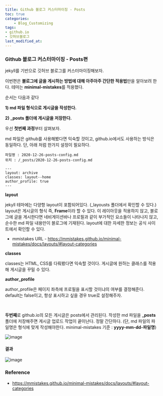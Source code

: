 ```yaml
---
title: Github 블로그 커스터마이징 - Posts
toc: true
categories:	
    - Blog_Customizing
tags:
- github.io
- 깃허브블로그
last_modified_at: 
---
```




### Github 블로그 커스터마이징 - Posts편

jekyll를 기반으로 깃허브 블로그를 커스터마이징해보자. 

이번편은 **블로그에 글을 게시하는 방법에 대해 아주아주 간단한 적용법**만을 알아보려 한다. 테마는 **minimal-mistakes**를 적용했다.



순서는 다음과 같다

**1) md 파일 형식으로 게시글을 작성한다.**

**2) _posts 폴더에 게시글을 저장한다.**



우선 **첫번째 과정**부터 살펴보자.

md 파일은 github를 사용해봤다면 익숙할 것이고, github.io에서도 사용하는 방식은 동일하다. 단, 아래 처럼 한가지 설정이 필요하다.

```
파일명 : 2020-12-26-posts-config.md
위치 : /_posts/2020-12-26-posts-config.md
```

```
---
layout: archive
classes: layout--home
author_profile: true
---
```



**layout**

jekyll 테마에는 다양항 layout이 포함되어있다. (_layousts 폴더에서 확인할 수 있다.) layout은 게시글의 형식 즉, **Frame**이라 할 수 있다. 이 레이아웃을 적용하지 않고, 블로그에 글을 게시한다면 네비게이션바나 프로필과 같이 부가적인 요소들이 나타나지 않고, 순수한 md 파일 내용만이 블로그에 기재된다. layout에 대한 자세한 정보는 공식 사이트에서 확인할 수 있다. 

- mmistakes URL - https://mmistakes.github.io/minimal-mistakes/docs/layouts/#layout-categories



**classes**

classes는 HTML, CSS를 다뤄봤다면 익숙할 것이다. 게시글에 원하는 클래스를 적용해 게시글을 꾸밀 수 있다. 



**author_profile**

author_profile은 페이지 좌측에 프로필을 표시할 것이냐의 여부를 결정해준다. default는 false이고, 항상 표시하고 싶을 경우 true로 설정해주자.    

 <br/>

**두번째**로 github.io의 모든 게시글은 posts에서 관리된다. 작성한 md 파일을 **_posts** 폴더에 저장해주면 게시글 업로드 작업이 끝이난다. 정말 간단하다. (단, md 파일의 파일명은 형식에 맞게 작성해야한다. minimal-mistakes 기준 : **yyyy-mm-dd-파일명**)

![image](https://user-images.githubusercontent.com/49560745/103145849-07f9d200-4784-11eb-9fbf-2c1a8b7eb71a.png)  

  

#### 결과

![image](https://user-images.githubusercontent.com/49560745/103145763-f06e1980-4782-11eb-97e2-e69024b864d4.png)

### Reference

- https://mmistakes.github.io/minimal-mistakes/docs/layouts/#layout-categories


